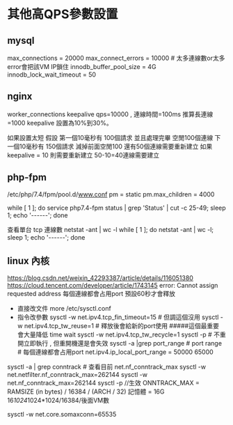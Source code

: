 # 其他高QPS參數設置
## mysql
max_connections        = 20000
max_connect_errors = 10000   # 太多連線數or太多error會把該VM IP鎖住
innodb_buffer_pool_size = 4G
innodb_lock_wait_timeout = 50

## nginx
worker_connections
keepalive
qps=10000 , 連線時間=100ms 推算長連線=1000
keepalive 設置為10%到30%。

如果設置太短
假設
第一個10毫秒有 100個請求 並且處理完畢 空閒100個連線
下一個10毫秒有 150個請求 減掉前面空閒100 還有50個連線需要重新建立
如果 keepalive = 10 則需要重新建立 50-10=40連線需要建立

## php-fpm
/etc/php/7.4/fpm/pool.d/www.conf
pm = static
pm.max_children = 4000

while [ 1 ]; do service php7.4-fpm status | grep 'Status' | cut -c 25-49; sleep 1; echo '------'; done

查看單台 tcp 連線數
netstat -ant | wc -l
while [ 1 ]; do netstat -ant | wc -l; sleep 1; echo '------'; done

## linux 內核
https://blog.csdn.net/weixin_42293387/article/details/116051380
https://cloud.tencent.com/developer/article/1743145
error: Cannot assign requested address
每個連線都會占用port 預設60秒才會釋放
* 直接改文件
more /etc/sysctl.conf 
* 指令改參數
sysctl -w net.ipv4.tcp_fin_timeout=15 # 但調這個沒用 
sysctl -w net.ipv4.tcp_tw_reuse=1     # 釋放後會給新的port使用    #####這個最重要 會大量降低 time wait
sysctl -w net.ipv4.tcp_tw_recycle=1
sysctl -p                             # 不重開立即執行 , 但重開機還是會失效
sysctl -a |grep port_range            # port range # 每個連線都會占用port
net.ipv4.ip_local_port_range = 50000    65000

sysctl -a | grep conntrack            # 查看目前 net.nf_conntrack_max
sysctl -w net.netfilter.nf_conntrack_max=262144
sysctl -w net.nf_conntrack_max=262144
sysctl -p //生效
ONNTRACK_MAX = RAMSIZE (in bytes) / 16384 / (ARCH / 32)
記憶體 = 16G
16*1024*1024*1024/16384/後面VM數

sysctl -w net.core.somaxconn=65535